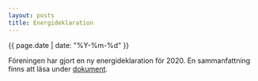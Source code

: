 ```yaml
---
layout: posts
title: Energideklaration
---
```

{{ page.date | date: "%Y-%m-%d" }}

Föreningen har gjort en ny energideklaration för 2020. En sammanfattning finns att läsa under [dokument](/documents/).
